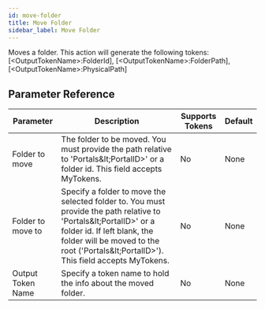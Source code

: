 ```yaml
---
id: move-folder
title: Move Folder
sidebar_label: Move Folder
---
```



Moves a folder. This action will generate the following tokens: [&lt;OutputTokenName&gt;:FolderId], [&lt;OutputTokenName&gt;:FolderPath], [&lt;OutputTokenName&gt;:PhysicalPath]

## Parameter Reference
| Parameter | Description | Supports Tokens | Default |
| -- | -- | -- | -- |
| Folder to move | The folder to be moved. You must provide the path relative to 'Portals\&lt;PortalID&gt;' or a folder id. This field accepts MyTokens. | No | None |
| Folder to move to | Specify a folder to move the selected folder to. You must provide the path relative to 'Portals\&lt;PortalID&gt;' or a folder id. If left blank, the folder will be moved to the root ('Portals\&lt;PortalID&gt;'). This field accepts MyTokens. | No | None |
| Output Token Name | Specify a token name to hold the info about the moved folder. | No | None |
